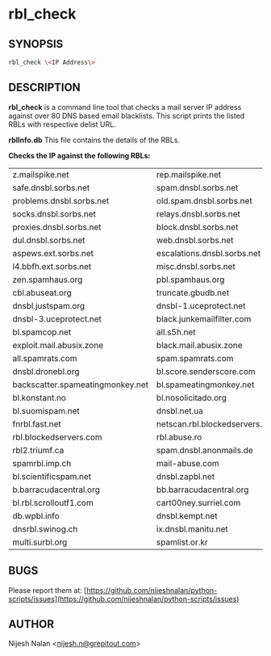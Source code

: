 # rbl_check

## SYNOPSIS

```sh
rbl_check \<IP Address\>
```

## DESCRIPTION

**rbl_check** is a command line tool that checks a mail server IP address against over 80 DNS based email blacklists. This script prints the listed RBLs with respective delist URL. 

**rblInfo.db** This file contains the details of the RBLs. 

**Checks the IP against the following RBLs:**

|    |    |    |
| ------ | ------ | ------ |
| z.mailspike.net | rep.mailspike.net | bl.mailspike.net | 
| safe.dnsbl.sorbs.net | spam.dnsbl.sorbs.net | recent.spam.dnsbl.sorbs.net |
| problems.dnsbl.sorbs.net | old.spam.dnsbl.sorbs.net | new.spam.dnsbl.sorbs.net | 
| socks.dnsbl.sorbs.net | relays.dnsbl.sorbs.net | smtp.dnsbl.sorbs.net |
| proxies.dnsbl.sorbs.net | block.dnsbl.sorbs.net | dnsbl.sorbs.net | 
| dul.dnsbl.sorbs.net | web.dnsbl.sorbs.net | zombie.dnsbl.sorbs.net |
| aspews.ext.sorbs.net | escalations.dnsbl.sorbs.net | http.dnsbl.sorbs.net 
| l4.bbfh.ext.sorbs.net | misc.dnsbl.sorbs.net | xbl.spamhaus.org |
| zen.spamhaus.org | pbl.spamhaus.org | sbl.spamhaus.org | 
| cbl.abuseat.org | truncate.gbudb.net | ips.backscatterer.org |
| dnsbl.justspam.org | dnsbl-1.uceprotect.net | dnsbl-2.uceprotect.net |
| dnsbl-3.uceprotect.net | black.junkemailfilter.com | hostkarma.junkemailfilter.com |
| bl.spamcop.net | all.s5h.net | rbl.interserver.net | 
| exploit.mail.abusix.zone | black.mail.abusix.zone | dyna.spamrats.com |
| all.spamrats.com | spam.spamrats.com | noptr.spamrats.com | 
| dnsbl.dronebl.org | bl.score.senderscore.com | 0spam.fusionzero.com |
| backscatter.spameatingmonkey.net | bl.spameatingmonkey.net | bl.blocklist.de | 
| bl.konstant.no | bl.nosolicitado.org | bl.worst.nosolicitado.org |
| bl.suomispam.net | dnsbl.net.ua | dnsbl.spfbl.net | 
| fnrbl.fast.net | netscan.rbl.blockedservers.com | spam.rbl.blockedservers.com |
| rbl.blockedservers.com | rbl.abuse.ro | rbl.dns-servicios.com | 
| rbl2.triumf.ca | spam.dnsbl.anonmails.de | spam.pedantic.org |
| spamrbl.imp.ch | mail-abuse.com | torexit.dan.me.uk | 
| bl.scientificspam.net | dnsbl.zapbl.net | access.redhawk.org |
| b.barracudacentral.org | bb.barracudacentral.org | bl.drmx.org | 
| bl.rbl.scrolloutf1.com | cart00ney.surriel.com | psbl.surriel.com |
| db.wpbl.info | dnsbl.kempt.net | dnsbl.tornevall.org | 
| dnsrbl.swinog.ch | ix.dnsbl.manitu.net | mail-abuse.blacklist.jippg.org |
| multi.surbl.org | spamlist.or.kr | spamsources.fabel.dk | 

## BUGS

Please report them at: [https://github.com/nijeshnalan/python-scripts/issues](https://github.com/nijeshnalan/python-scripts/issues)

## AUTHOR

Nijesh Nalan \<<nijesh.n@grepitout.com>\>

